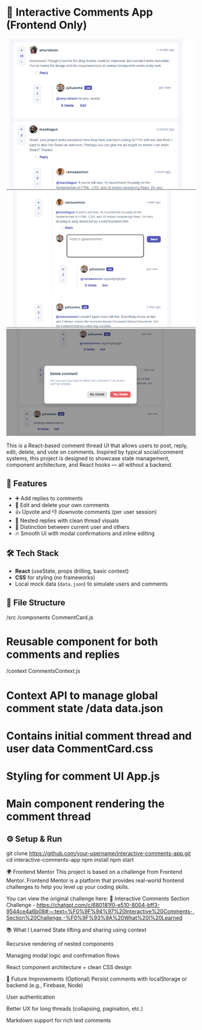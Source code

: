 # 💬 Interactive Comments App (Frontend Only)

![Image1](src/Preview/image2.png)
![Image2](src/Preview/image3.png)
![Image3](src/Preview/image1.png)


This is a React-based comment thread UI that allows users to post, reply, edit, delete, and vote on comments. Inspired by typical social/comment systems, this project is designed to showcase state management, component architecture, and React hooks — all without a backend.

## 🧠 Features

- ➕ Add replies to comments
- 🧾 Edit and delete your own comments
- 👍 Upvote and 👎 downvote comments (per user session)
- 🧵 Nested replies with clean thread visuals
- 🧍 Distinction between current user and others
- 🔥 Smooth UI with modal confirmations and inline editing

## 🛠 Tech Stack

- **React** (useState, props drilling, basic context)
- **CSS** for styling (no frameworks)
- Local mock data (`data.json`) to simulate users and comments

## 📁 File Structure

/src /components CommentCard.js 
# Reusable component for both comments and replies 
/context CommentsContext.js 
# Context API to manage global comment state /data data.json 
# Contains initial comment thread and user data CommentCard.css 
# Styling for comment UI App.js
# Main component rendering the comment thread


## ⚙️ Setup & Run
git clone https://github.com/your-username/interactive-comments-app.git
cd interactive-comments-app
npm install
npm start

🌍 Frontend Mentor
This project is based on a challenge from Frontend Mentor.
Frontend Mentor is a platform that provides real-world frontend challenges to help you level up your coding skills.

You can view the original challenge here:
🔗 Interactive Comments Section Challenge - https://chatgpt.com/c/680181f0-e510-8004-bff3-9544ce4a6b08#:~:text=%F0%9F%94%97%20Interactive%20Comments-,Section%20Challenge,-%F0%9F%93%9A%20What%20I%20Learned

📚 What I Learned
State lifting and sharing using context

Recursive rendering of nested components

Managing modal logic and confirmation flows

React component architecture + clean CSS design

🚀 Future Improvements (Optional)
Persist comments with localStorage or backend (e.g., Firebase, Node)

User authentication

Better UX for long threads (collapsing, pagination, etc.)

Markdown support for rich text comments
